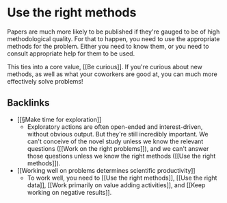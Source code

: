 # Use the right methods
Papers are much more likely to be published if they're gauged to be of high methodological quality. For that to happen, you need to use the appropriate methods for the problem. Either you need to know them, or you need to consult appropriate help for them to be used.

This ties into a core value, [[Be curious]]. If you're curious about new methods, as well as what your coworkers are good at, you can much more effectively solve problems!

## Backlinks
* [[§Make time for exploration]]
	* Exploratory actions are often open-ended and interest-driven, without obvious output. But they're still incredibly important. We can't conceive of the novel study unless we know the relevant questions ([[Work on the right problems]]), and we can't answer those questions unless we know the right methods ([[Use the right methods]]).
* [[Working well on problems determines scientific productivity]]
	* To work well, you need to [[Use the right methods]], [[Use the right data]], [[Work primarily on value adding activities]], and [[Keep working on negative results]].

<!-- #Work -->

<!-- {BearID:44286DE2-0996-42B1-8AF4-671F282FDA66-15756-0000130BFF6E6275} -->
